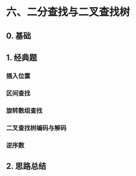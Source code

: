 # 六、二分查找与二叉查找树
## 0. 基础

## 1. 经典题
### 插入位置

### 区间查找

### 旋转数组查找

### 二叉查找树编码与解码

### 逆序数

## 2. 思路总结